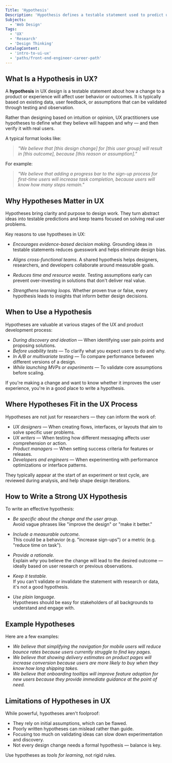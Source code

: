 ```yaml
---
Title: 'Hypothesis'
Description: 'Hypothesis defines a testable statement used to predict user behavior and guide UX research.'
Subjects:
  - 'Web Design'
Tags:
  - 'UX'
  - 'Research'
  - 'Design Thinking'
CatalogContent:
  - 'intro-to-ui-ux'
  - 'paths/front-end-engineer-career-path'
---
```


## What Is a Hypothesis in UX?

A **hypothesis** in UX design is a testable statement about how a change to a product or experience will affect user behavior or outcomes. It is typically based on existing data, user feedback, or assumptions that can be validated through testing and observation.

Rather than designing based on intuition or opinion, UX practitioners use hypotheses to define what they believe will happen and why — and then verify it with real users.

A typical format looks like:

> _"We believe that [this design change] for [this user group] will result in [this outcome], because [this reason or assumption]."_

For example:

> _"We believe that adding a progress bar to the sign-up process for first-time users will increase task completion, because users will know how many steps remain."_

## Why Hypotheses Matter in UX

Hypotheses bring clarity and purpose to design work. They turn abstract ideas into testable predictions and keep teams focused on solving real user problems.

Key reasons to use hypotheses in UX:

- _Encourages evidence-based decision making._
  Grounding ideas in testable statements reduces guesswork and helps eliminate design bias.

- _Aligns cross-functional teams._
  A shared hypothesis helps designers, researchers, and developers collaborate around measurable goals.

- _Reduces time and resource waste._
  Testing assumptions early can prevent over-investing in solutions that don't deliver real value.

- _Strengthens learning loops._
  Whether proven true or false, every hypothesis leads to insights that inform better design decisions.

## When to Use a Hypothesis

Hypotheses are valuable at various stages of the UX and product development process:

- _During discovery and ideation_ — When identifying user pain points and proposing solutions.
- _Before usability tests_ — To clarify what you expect users to do and why.
- _In A/B or multivariate testing_ — To compare performance between different versions of a design.
- _While launching MVPs or experiments_ — To validate core assumptions before scaling.

If you're making a change and want to know whether it improves the user experience, you're in a good place to write a hypothesis.

## Where Hypotheses Fit in the UX Process

Hypotheses are not just for researchers — they can inform the work of:

- _UX designers_ — When creating flows, interfaces, or layouts that aim to solve specific user problems.
- _UX writers_ — When testing how different messaging affects user comprehension or action.
- _Product managers_ — When setting success criteria for features or releases.
- _Developers and engineers_ — When experimenting with performance optimizations or interface patterns.

They typically appear at the start of an experiment or test cycle, are reviewed during analysis, and help shape design iterations.

## How to Write a Strong UX Hypothesis

To write an effective hypothesis:

- _Be specific about the change and the user group._  
  Avoid vague phrases like "improve the design" or "make it better."

- _Include a measurable outcome._  
  This could be a behavior (e.g. "increase sign-ups") or a metric (e.g. "reduce time on task").

- _Provide a rationale._  
  Explain _why_ you believe the change will lead to the desired outcome — ideally based on user research or previous observations.

- _Keep it testable._  
  If you can't validate or invalidate the statement with research or data, it's not a good hypothesis.

- _Use plain language._  
  Hypotheses should be easy for stakeholders of all backgrounds to understand and engage with.

## Example Hypotheses

Here are a few examples:

- _We believe that simplifying the navigation for mobile users will reduce bounce rates because users currently struggle to find key pages._
- _We believe that showing delivery estimates on product pages will increase conversion because users are more likely to buy when they know how long shipping takes._
- _We believe that onboarding tooltips will improve feature adoption for new users because they provide immediate guidance at the point of need._

## Limitations of Hypotheses in UX

While powerful, hypotheses aren't foolproof:

- They rely on initial assumptions, which can be flawed.
- Poorly written hypotheses can mislead rather than guide.
- Focusing too much on validating ideas can slow down experimentation and discovery.
- Not every design change needs a formal hypothesis — balance is key.

Use hypotheses as _tools for learning_, not rigid rules.
